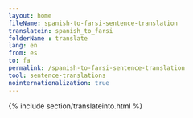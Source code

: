 ```yaml
---
layout: home
fileName: spanish-to-farsi-sentence-translation
translatein: spanish_to_farsi
folderName : translate
lang: en
from: es
to: fa
permalink: /spanish-to-farsi-sentence-translation
tool: sentence-translations
nointernationalization: true
---
```

{% include section/translateinto.html %}
